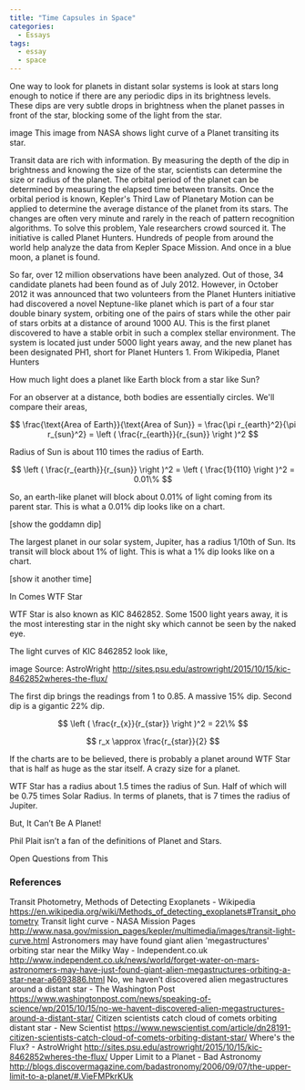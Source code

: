 ```yaml
---
title: "Time Capsules in Space"
categories:
  - Essays
tags:
  - essay
  - space
---
```


One way to look for planets in distant solar systems is look at stars long enough to notice if there are any periodic dips in its brightness levels. These dips are very subtle drops in brightness when the planet passes in front of the star, blocking some of the light from the star.

image
This image from NASA shows light curve of a Planet transiting its star.

Transit data are rich with information. By measuring the depth of the dip in brightness and knowing the size of the star, scientists can determine the size or radius of the planet. The orbital period of the planet can be determined by measuring the elapsed time between transits. Once the orbital period is known, Kepler's Third Law of Planetary Motion can be applied to determine the average distance of the planet from its stars.
The changes are often very minute and rarely in the reach of pattern recognition algorithms. To solve this problem, Yale researchers crowd sourced it. The initiative is called Planet Hunters. Hundreds of people from around the world help analyze the data from Kepler Space Mission. And once in a blue moon, a planet is found.

So far, over 12 million observations have been analyzed. Out of those, 34 candidate planets had been found as of July 2012. However, in October 2012 it was announced that two volunteers from the Planet Hunters initiative had discovered a novel Neptune-like planet which is part of a four star double binary system, orbiting one of the pairs of stars while the other pair of stars orbits at a distance of around 1000 AU. This is the first planet discovered to have a stable orbit in such a complex stellar environment. The system is located just under 5000 light years away, and the new planet has been designated PH1, short for Planet Hunters 1.
From Wikipedia, Planet Hunters

How much light does a planet like Earth block from a star like Sun?

For an observer at a distance, both bodies are essentially circles. We'll compare their areas,

$$ \frac{\text{Area of Earth}}{\text{Area of Sun}} = \frac{\pi r_{earth}^2}{\pi r_{sun}^2} = \left ( \frac{r_{earth}}{r_{sun}} \right )^2 $$

Radius of Sun is about 110 times the radius of Earth.

$$ \left ( \frac{r_{earth}}{r_{sun}} \right )^2 = \left ( \frac{1}{110} \right )^2 = 0.01\% $$

So, an earth-like planet will block about 0.01% of light coming from its parent star. This is what a 0.01% dip looks like on a chart.

[show the goddamn dip]

The largest planet in our solar system, Jupiter, has a radius 1/10th of Sun. Its transit will block about 1% of light. This is what a 1% dip looks like on a chart.

[show it another time]

In Comes WTF Star

WTF Star is also known as KIC 8462852. Some 1500 light years away, it is the most interesting star in the night sky which cannot be seen by the naked eye.

The light curves of KIC 8462852 look like,

image
Source: AstroWright http://sites.psu.edu/astrowright/2015/10/15/kic-8462852wheres-the-flux/

The first dip brings the readings from 1 to 0.85. A massive 15% dip. Second dip is a gigantic 22% dip.

$$ \left ( \frac{r_{x}}{r_{star}} \right )^2 = 22\% $$

$$ r_x \approx \frac{r_{star}}{2} $$

If the charts are to be believed, there is probably a planet around WTF Star that is half as huge as the star itself. A crazy size for a planet.

WTF Star has a radius about 1.5 times the radius of Sun. Half of which will be 0.75 times Solar Radius. In terms of planets, that is 7 times the radius of Jupiter.

But, It Can’t Be A Planet!

Phil Plait isn’t a fan of the definitions of Planet and Stars.

Open Questions from This

### References

Transit Photometry, Methods of Detecting Exoplanets - Wikipedia https://en.wikipedia.org/wiki/Methods_of_detecting_exoplanets#Transit_photometry
Transit light curve - NASA Mission Pages http://www.nasa.gov/mission_pages/kepler/multimedia/images/transit-light-curve.html
Astronomers may have found giant alien 'megastructures' orbiting star near the Milky Way - Independent.co.uk http://www.independent.co.uk/news/world/forget-water-on-mars-astronomers-may-have-just-found-giant-alien-megastructures-orbiting-a-star-near-a6693886.html
No, we haven’t discovered alien megastructures around a distant star - The Washington Post https://www.washingtonpost.com/news/speaking-of-science/wp/2015/10/15/no-we-havent-discovered-alien-megastructures-around-a-distant-star/
Citizen scientists catch cloud of comets orbiting distant star - New Scientist https://www.newscientist.com/article/dn28191-citizen-scientists-catch-cloud-of-comets-orbiting-distant-star/
Where's the Flux? - AstroWright http://sites.psu.edu/astrowright/2015/10/15/kic-8462852wheres-the-flux/
Upper Limit to a Planet - Bad Astronomy http://blogs.discovermagazine.com/badastronomy/2006/09/07/the-upper-limit-to-a-planet/#.VieFMPkrKUk

